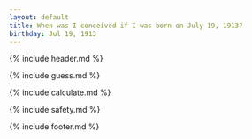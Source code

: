 ```yaml
---
layout: default
title: When was I conceived if I was born on July 19, 1913?
birthday: Jul 19, 1913
---
```


{% include header.md %}

{% include guess.md %}

{% include calculate.md %}

{% include safety.md %}

{% include footer.md %}



